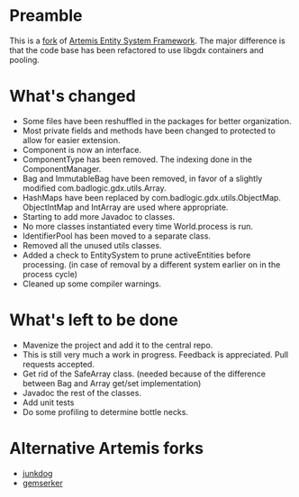 # Preamble

This is a [fork](https://code.google.com/p/artemis-framework/) of [Artemis Entity System Framework](http://gamadu.com/artemis/).
The major difference is that the code base has been refactored to use libgdx containers and pooling.

# What's changed

 - Some files have been reshuffled in the packages for better organization.
 - Most private fields and methods have been changed to protected to allow for easier extension.
 - Component is now an interface.
 - ComponentType has been removed. The indexing done in the ComponentManager.
 - Bag and ImmutableBag have been removed, in favor of a slightly modified com.badlogic.gdx.utils.Array.
 - HashMaps have been replaced by com.badlogic.gdx.utils.ObjectMap. ObjectIntMap and IntArray are used where appropriate.
 - Starting to add more Javadoc to classes.
 - No more classes instantiated every time World.process is run.
 - IdentifierPool has been moved to a separate class.
 - Removed all the unused utils classes.
 - Added a check to EntitySystem to prune activeEntities before processing. (in case of removal by a different system earlier on in the process cycle)
 - Cleaned up some compiler warnings.

# What's left to be done

 - Mavenize the project and add it to the central repo.
 - This is still very much a work in progress. Feedback is appreciated. Pull requests accepted.
 - Get rid of the SafeArray class. (needed because of the difference between Bag and Array get/set implementation)
 - Javadoc the rest of the classes.
 - Add unit tests
 - Do some profiling to determine bottle necks.

# Alternative Artemis forks

 - [junkdog](https://github.com/junkdog/artemis-odb)
 - [gemserker](https://github.com/gemserk/artemis)
